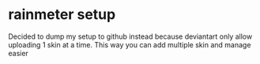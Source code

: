 # rainmeter setup
Decided to dump my setup to github instead because deviantart only allow uploading 1 skin at a time.
This way you can add multiple skin and manage easier
